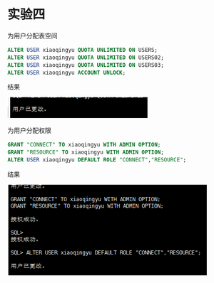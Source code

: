 # 实验四

为用户分配表空间
```sql
ALTER USER xiaoqingyu QUOTA UNLIMITED ON USERS;
ALTER USER xiaoqingyu QUOTA UNLIMITED ON USERS02;
ALTER USER xiaoqingyu QUOTA UNLIMITED ON USERS03;
ALTER USER xiaoqingyu ACCOUNT UNLOCK;
```
结果

![分配表空间结果](./用户分配表空间.png)

为用户分配权限
```sql
GRANT "CONNECT" TO xiaoqingyu WITH ADMIN OPTION;
GRANT "RESOURCE" TO xiaoqingyu WITH ADMIN OPTION;
ALTER USER xiaoqingyu DEFAULT ROLE "CONNECT","RESOURCE";
```
结果

![分配权限结果](./分配权限.png)